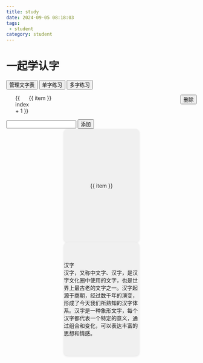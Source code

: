 ```yaml
---
title: study
date: 2024-09-05 08:18:03
tags: 
 - student
category: student
---
```




# 一起学认字

<style>
    .card-container {
        display: flex;
        flex-wrap: wrap;
        justify-content: center;
        gap: 20px;
    }

    .card {
        width: 200px;
        height: 300px;
        background-color: #f0f0f0;
        border-radius: 10px;
        box-shadow: 0 2px 5px rgba(0, 0, 0, 0.1);
        display: flex;
        flex-direction: column;
        align-items: center;
        justify-content: center;
    }

    .admin .word-item {
        display: flex;
        justify-content: space-between;
    }

    .flex1 {
        flex: 1;
    }

    .flex0 {
        flex: 0;
    }

    ul, li {
        list-style: none;
    }
</style>
<script src="https://cdn.jsdelivr.net/npm/vue@2.6.14/dist/vue.js"></script>

<div class="app" id="app">
    <section class="actions-container">
        <div class="actions">
            <button>管理文字表</button>
            <button>单字练习</button>
            <button>多字练习</button>
        </div>
    </section>
    <section class="admin-container">
        <div class="admin">
            <ul>
               <li v-for="(item, index) in wordList" :key="item" class="word-item">
               <div class="sn flex0">{{ index + 1 }}</div>
               <div class="word flex1">{{ item }}</div>
               <div><button @click="rmWord(index)">删除</button></div>
               </li>
            </ul>
            <input type="text" v-model="newWord">
            <button @click="addWord">添加</button>
        </div>
    </section>
    <section class="card-container">
        <div class="card" v-for="item in wordList" :key="item">
            <div class="card-content">
                <div class="card-title">{{ item }}</div>
        </div>
    </section>
    <section class="card-container">
        <div class="card">
            <div class="card-content">
                <div class="card-title">汉字</div>
                <div class="card-text">汉字，又称中文字、汉字，是汉字文化圈中使用的文字，也是世界上最古老的文字之一。汉字起源于商朝，经过数千年的演变，形成了今天我们所熟知的汉字体系。汉字是一种象形文字，每个汉字都代表一个特定的意义，通过组合和变化，可以表达丰富的思想和情感。</div>
            </div>
        </div>
    </section>    
</div>

<script>
    new Vue({
        el: '#app',
        data: {
            showAdmin: false,
            showCard: true,
            newWord: '',
            wordList: ['天', '下']
        },
        methods: {
            toggleAdmin() {
                this.showAdmin = !this.showAdmin;
                this.showCard = !this.showCard;
            },
            addWord() {
                if (this.newWord.trim()) {
                    this.wordList.push(this.newWord);
                    this.newWord = '';
                }
            },
            rmWord(index) {
                this.wordList.splice(index, 1);
            }
        }
    });
</script>

<script>
    new Vue({
        el: '#app',
        data: {
            showAdmin: false,
            showCard: true,
            newWord: '',
            wordList: ['天', '下']
        },
        methods: {
            toggleAdmin() {
                this.showAdmin = !this.showAdmin;
                this.showCard = !this.showCard;

            }
        }
    });
</script>